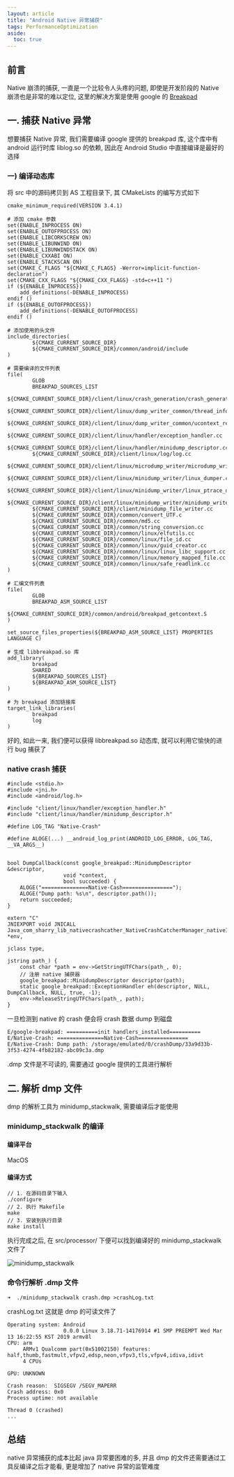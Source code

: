 ```yaml
---
layout: article
title: "Android Native 异常捕获"
tags: PerformanceOptimization
aside:
  toc: true
---
```


## 前言
Native 崩溃的捕获, 一直是一个比较令人头疼的问题, 即使是开发阶段的 Native 崩溃也是非常的难以定位, 这里的解决方案是使用 google 的 [Breakpad](https://github.com/google/breakpad)

## 一. 捕获 Native 异常
想要捕获 Native 异常, 我们需要编译 google 提供的 breakpad 库, 这个库中有 android 运行时库 liblog.so 的依赖, 因此在 Android Studio 中直接编译是最好的选择

<!--more-->

### 一) 编译动态库
将 src 中的源码拷贝到 AS 工程目录下, 其 CMakeLists 的编写方式如下
```
cmake_minimum_required(VERSION 3.4.1)

# 添加 cmake 参数
set(ENABLE_INPROCESS ON)
set(ENABLE_OUTOFPROCESS ON)
set(ENABLE_LIBCORKSCREW ON)
set(ENABLE_LIBUNWIND ON)
set(ENABLE_LIBUNWINDSTACK ON)
set(ENABLE_CXXABI ON)
set(ENABLE_STACKSCAN ON)
set(CMAKE_C_FLAGS "${CMAKE_C_FLAGS} -Werror=implicit-function-declaration")
set(CMAKE_CXX_FLAGS "${CMAKE_CXX_FLAGS} -std=c++11 ")
if (${ENABLE_INPROCESS})
    add_definitions(-DENABLE_INPROCESS)
endif ()
if (${ENABLE_OUTOFPROCESS})
    add_definitions(-DENABLE_OUTOFPROCESS)
endif ()

# 添加使用的头文件
include_directories(
        ${CMAKE_CURRENT_SOURCE_DIR}
        ${CMAKE_CURRENT_SOURCE_DIR}/common/android/include
)

# 需要编译的文件列表
file(
        GLOB
        BREAKPAD_SOURCES_LIST
        ${CMAKE_CURRENT_SOURCE_DIR}/client/linux/crash_generation/crash_generation_client.cc
        ${CMAKE_CURRENT_SOURCE_DIR}/client/linux/dump_writer_common/thread_info.cc
        ${CMAKE_CURRENT_SOURCE_DIR}/client/linux/dump_writer_common/ucontext_reader.cc
        ${CMAKE_CURRENT_SOURCE_DIR}/client/linux/handler/exception_handler.cc
        ${CMAKE_CURRENT_SOURCE_DIR}/client/linux/handler/minidump_descriptor.cc
        ${CMAKE_CURRENT_SOURCE_DIR}/client/linux/log/log.cc
        ${CMAKE_CURRENT_SOURCE_DIR}/client/linux/microdump_writer/microdump_writer.cc
        ${CMAKE_CURRENT_SOURCE_DIR}/client/linux/minidump_writer/linux_dumper.cc
        ${CMAKE_CURRENT_SOURCE_DIR}/client/linux/minidump_writer/linux_ptrace_dumper.cc
        ${CMAKE_CURRENT_SOURCE_DIR}/client/linux/minidump_writer/minidump_writer.cc
        ${CMAKE_CURRENT_SOURCE_DIR}/client/minidump_file_writer.cc
        ${CMAKE_CURRENT_SOURCE_DIR}/common/convert_UTF.c
        ${CMAKE_CURRENT_SOURCE_DIR}/common/md5.cc
        ${CMAKE_CURRENT_SOURCE_DIR}/common/string_conversion.cc
        ${CMAKE_CURRENT_SOURCE_DIR}/common/linux/elfutils.cc
        ${CMAKE_CURRENT_SOURCE_DIR}/common/linux/file_id.cc
        ${CMAKE_CURRENT_SOURCE_DIR}/common/linux/guid_creator.cc
        ${CMAKE_CURRENT_SOURCE_DIR}/common/linux/linux_libc_support.cc
        ${CMAKE_CURRENT_SOURCE_DIR}/common/linux/memory_mapped_file.cc
        ${CMAKE_CURRENT_SOURCE_DIR}/common/linux/safe_readlink.cc
)

# 汇编文件列表
file(
        GLOB
        BREAKPAD_ASM_SOURCE_LIST
        ${CMAKE_CURRENT_SOURCE_DIR}/common/android/breakpad_getcontext.S
)

set_source_files_properties(${BREAKPAD_ASM_SOURCE_LIST} PROPERTIES LANGUAGE C)

# 生成 libbreakpad.so 库
add_library(
        breakpad
        SHARED
        ${BREAKPAD_SOURCES_LIST}
        ${BREAKPAD_ASM_SOURCE_LIST}
)

# 为 breakpad 添加链接库
target_link_libraries(
        breakpad
        log
)
```
好的, 如此一来, 我们便可以获得 libbreakpad.so 动态库, 就可以利用它愉快的进行 bug 捕获了

### native crash 捕获
```
#include <stdio.h>
#include <jni.h>
#include <android/log.h>

#include "client/linux/handler/exception_handler.h"
#include "client/linux/handler/minidump_descriptor.h"

#define LOG_TAG "Native-Crash"

#define ALOGE(...) __android_log_print(ANDROID_LOG_ERROR, LOG_TAG, __VA_ARGS__)


bool DumpCallback(const google_breakpad::MinidumpDescriptor &descriptor,
                  void *context,
                  bool succeeded) {
    ALOGE("===============Native-Cash================");
    ALOGE("Dump path: %s\n", descriptor.path());
    return succeeded;
}

extern "C"
JNIEXPORT void JNICALL
Java_com_sharry_lib_nativecrashcather_NativeCrashCatcherManager_nativeInit(JNIEnv *env,
                                                                                   jclass type,
                                                                                   jstring path_) {
    const char *path = env->GetStringUTFChars(path_, 0);
    // 注册 native 捕获器
    google_breakpad::MinidumpDescriptor descriptor(path);
    static google_breakpad::ExceptionHandler eh(descriptor, NULL, DumpCallback, NULL, true, -1);
    env->ReleaseStringUTFChars(path_, path);
}

```
一旦检测到 native 的 crash 便会将 crash 数据 dump 到磁盘
```
E/google-breakpad: ==========init handlers_installed==========
E/Native-Crash: ===============Native-Cash================
E/Native-Crash: Dump path: /storage/emulated/0/crashDump/33a9d33b-3f53-4274-4fb82182-abc09c3a.dmp
```
.dmp 文件是不可读的, 需要通过 google 提供的工具进行解析

## 二. 解析 dmp 文件
dmp 的解析工具为 minidump_stackwalk, 需要编译后才能使用

### minidump_stackwalk 的编译
#### 编译平台
MacOS

#### 编译方式
```
// 1. 在源码目录下输入
./configure 
// 2. 执行 Makefile
make 
// 3. 安装到执行目录
make install 
```
执行完成之后, 在 src/processor/ 下便可以找到编译好的 minidump_stackwalk 文件了

![minidump_stackwalk](https://i.loli.net/2019/06/20/5d0b45fb5dde151445.jpg)

### 命令行解析 .dmp 文件
```
➜  ./minidump_stackwalk crash.dmp >crashLog.txt
```
crashLog.txt 这就是 dmp 的可读文件了
```
Operating system: Android
                  0.0.0 Linux 3.18.71-14176914 #1 SMP PREEMPT Wed Mar 13 16:22:55 KST 2019 armv8l
CPU: arm
     ARMv1 Qualcomm part(0x51002150) features: half,thumb,fastmult,vfpv2,edsp,neon,vfpv3,tls,vfpv4,idiva,idivt
     4 CPUs

GPU: UNKNOWN

Crash reason:  SIGSEGV /SEGV_MAPERR
Crash address: 0x0
Process uptime: not available

Thread 0 (crashed)
...
```

## 总结
native 异常捕获的成本比起 java 异常要困难的多, 并且 dmp 的文件还需要通过工具反编译之后才能看, 更是增加了 native 异常的监管难度
